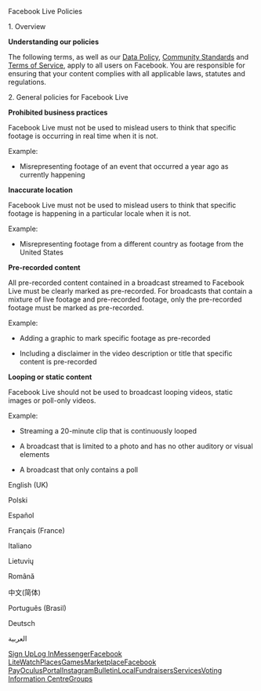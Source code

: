 Facebook Live Policies

1\. Overview

**Understanding our policies**

The following terms, as well as our [Data Policy](https://www.facebook.com/about/privacy/), [Community Standards](https://www.facebook.com/communitystandards/) and [Terms of Service](https://www.facebook.com/legal/terms), apply to all users on Facebook. You are responsible for ensuring that your content complies with all applicable laws, statutes and regulations.

2\. General policies for Facebook Live

**Prohibited business practices**

Facebook Live must not be used to mislead users to think that specific footage is occurring in real time when it is not.

Example:

*   Misrepresenting footage of an event that occurred a year ago as currently happening

**Inaccurate location**

Facebook Live must not be used to mislead users to think that specific footage is happening in a particular locale when it is not.

Example:

*   Misrepresenting footage from a different country as footage from the United States

**Pre-recorded content**

All pre-recorded content contained in a broadcast streamed to Facebook Live must be clearly marked as pre-recorded. For broadcasts that contain a mixture of live footage and pre-recorded footage, only the pre-recorded footage must be marked as pre-recorded.

Example:

*   Adding a graphic to mark specific footage as pre-recorded

*   Including a disclaimer in the video description or title that specific content is pre-recorded

**Looping or static content**

Facebook Live should not be used to broadcast looping videos, static images or poll-only videos.

Example:

*   Streaming a 20-minute clip that is continuously looped

*   A broadcast that is limited to a photo and has no other auditory or visual elements

*   A broadcast that only contains a poll

English (UK)

Polski

Español

Français (France)

Italiano

Lietuvių

Română

中文(简体)

Português (Brasil)

Deutsch

العربية

[Sign Up](https://www.facebook.com/reg/)[Log In](https://www.facebook.com/login/)[Messenger](https://l.facebook.com/l.php?u=https%3A%2F%2Fmessenger.com%2F&h=AT3ydcX36nG_NIpkRRMLEEg_SOPr7HmMT8Bj-ZJoowSrwAbPbknbGatAtNQ5VWlUKomEkvrbEnvl8e71wjgF99neGf5Vh0wE5eWXNUAa5VBzv0LSXLu0pVNuPku1i5GusoT53RrLVVuXjalu6uXwAYFSztNKBnYmhf5ElA)[Facebook Lite](https://www.facebook.com/lite/)[Watch](https://en-gb.facebook.com/watch/)[Places](https://www.facebook.com/places/)[Games](https://www.facebook.com/games/)[Marketplace](https://www.facebook.com/marketplace/)[Facebook Pay](https://pay.facebook.com/)[Oculus](https://l.facebook.com/l.php?u=https%3A%2F%2Fwww.oculus.com%2F&h=AT3ydcX36nG_NIpkRRMLEEg_SOPr7HmMT8Bj-ZJoowSrwAbPbknbGatAtNQ5VWlUKomEkvrbEnvl8e71wjgF99neGf5Vh0wE5eWXNUAa5VBzv0LSXLu0pVNuPku1i5GusoT53RrLVVuXjalu6uXwAYFSztNKBnYmhf5ElA)[Portal](https://portal.facebook.com/)[Instagram](https://l.facebook.com/l.php?u=https%3A%2F%2Fwww.instagram.com%2F&h=AT3ydcX36nG_NIpkRRMLEEg_SOPr7HmMT8Bj-ZJoowSrwAbPbknbGatAtNQ5VWlUKomEkvrbEnvl8e71wjgF99neGf5Vh0wE5eWXNUAa5VBzv0LSXLu0pVNuPku1i5GusoT53RrLVVuXjalu6uXwAYFSztNKBnYmhf5ElA)[Bulletin](https://www.bulletin.com/)[Local](https://www.facebook.com/local/lists/245019872666104/)[Fundraisers](https://www.facebook.com/fundraisers/)[Services](https://www.facebook.com/biz/directory/)[Voting Information Centre](https://www.facebook.com/votinginformationcenter/?entry_point=c2l0ZQ%3D%3D)[Groups](https://www.facebook.com/groups/explore/)